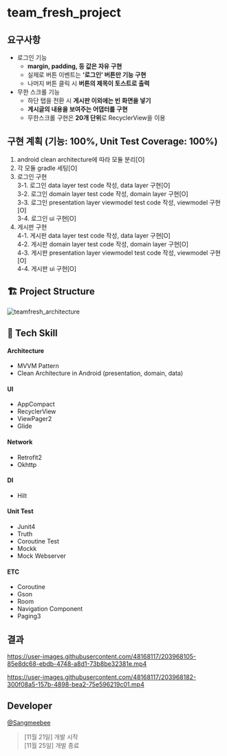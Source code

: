 # team_fresh_project

## 요구사항
- 로그인 기능
  - **margin, padding, 등 값은 자유 구현**
  - 실제로 버튼 이벤트는 **‘로그인’ 버튼만 기능 구현**
  - 나머지 버튼 클릭 시 **버튼의 제목이 토스트로 출력**
- 무한 스크롤 기능
  - 하단 탭을 전환 시 **게시판 이외에는 빈 화면을 넣기**
  - **게시글의 내용을 보여주는 어댑터를 구현**
  - 무한스크롤 구현은 **20개 단위**로 RecyclerView을 이용

## 구현 계획 (기능: 100%, Unit Test Coverage: 100%)
1. android clean architecture에 따라 모듈 분리[O]  
2. 각 모듈 gradle 세팅[O]  
3. 로그인 구현  
   3-1. 로그인 data layer test code 작성, data layer 구현[O]  
   3-2. 로그인 domain layer test code 작성, domain layer 구현[O]  
   3-3. 로그인 presentation layer viewmodel test code 작성, viewmodel 구현[O]  
   3-4. 로그인 ui 구현[O]
4. 게시판 구현  
   4-1. 게시판 data layer test code 작성, data layer 구현[O]  
   4-2. 게시판 domain layer test code 작성, domain layer 구현[O]  
   4-3. 게시판 presentation layer viewmodel test code 작성, viewmodel 구현[O]  
   4-4. 게시판 ui 구현[O]  

## 🏗 Project Structure
![teamfresh_architecture](https://user-images.githubusercontent.com/48168117/203956629-c58efdd4-3a8b-43d5-b066-df10f8b3eb24.png)

## 📖 Tech Skill
#### Architecture
- MVVM Pattern
- Clean Architecture in Android (presentation, domain, data)
#### UI
- AppCompact
- RecyclerView
- ViewPager2
- Glide
#### Network
- Retrofit2
- Okhttp
#### DI
- Hilt
#### Unit Test
- Junit4
- Truth
- Coroutine Test
- Mockk
- Mock Webserver
#### ETC
- Coroutine
- Gson
- Room
- Navigation Component
- Paging3

## 결과

https://user-images.githubusercontent.com/48168117/203968105-85e8dc68-ebdb-4748-a8d1-73b8be32381e.mp4  

https://user-images.githubusercontent.com/48168117/203968182-300f08a5-157b-4898-bea2-75e596219c01.mp4  

## Developer
[@Sangmeebee](https://github.com/Sangmeebee)
> [11월 21일] 개발 시작  
> [11월 25일] 개발 종료








